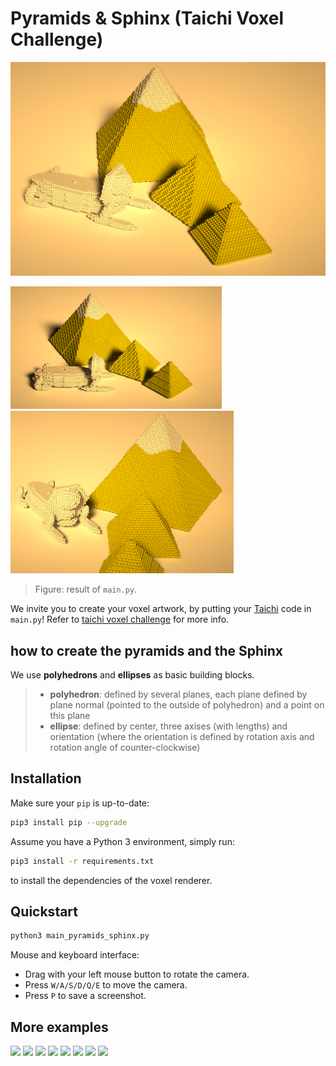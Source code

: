 # <a name="title">Pyramids & Sphinx (Taichi Voxel Challenge)</a>

<img src="README.assets/image-20220510163400401.png" alt="image-20220510163400401" style="zoom:70%;" />

<img src="README.assets/image-20220510163430279.png" alt="image-20220510163430279" style="zoom:33%;" /><img src="README.assets/image-20220510163553191.png" alt="image-20220510163553191" style="zoom:50%;" />

> Figure: result of `main.py`. 

We invite you to create your voxel artwork, by putting your [Taichi](https://github.com/taichi-dev/taichi) code in `main.py`!
Refer to [taichi voxel challenge](https://github.com/taichi-dev/community/blob/main/events/voxel-challenge/reference-zh_cn.md) for more info.
<br>

## how to create the pyramids and the Sphinx
We use **polyhedrons** and **ellipses** as basic building blocks. 
> + **polyhedron**: defined by several planes, each plane defined by plane normal (pointed to the outside of polyhedron) and a point on this plane
> + **ellipse**: defined by center, three axises (with lengths) and orientation (where the orientation is defined by rotation axis and rotation angle of counter-clockwise)

## Installation

Make sure your `pip` is up-to-date:

```bash
pip3 install pip --upgrade
```

Assume you have a Python 3 environment, simply run:

```bash
pip3 install -r requirements.txt
```

to install the dependencies of the voxel renderer.

## Quickstart

```sh
python3 main_pyramids_sphinx.py
```

Mouse and keyboard interface:

+ Drag with your left mouse button to rotate the camera.
+ Press `W/A/S/D/Q/E` to move the camera.
+ Press `P` to save a screenshot.

## More examples

<a href="https://github.com/raybobo/taichi-voxel-challenge"><img src="https://github.com/taichi-dev/public_files/blob/master/voxel-challenge/city.jpg" width="45%"></img></a>  <a href="https://github.com/victoriacity/voxel-challenge"><img src="https://github.com/taichi-dev/public_files/blob/master/voxel-challenge/city2.jpg" width="45%"></img></a> 
<a href="https://github.com/yuanming-hu/voxel-art"><img src="https://github.com/taichi-dev/public_files/blob/master/voxel-challenge/tree2.jpg" width="45%"></img></a> <a href="https://github.com/neozhaoliang/voxel-challenge"><img src="https://github.com/taichi-dev/public_files/blob/master/voxel-challenge/desktop.jpg" width="45%"></img></a> 
<a href="https://github.com/maajor/maajor-voxel-challenge"><img src="https://github.com/taichi-dev/public_files/blob/master/voxel-challenge/earring_girl.jpg" width="45%"></img></a>  <a href="https://github.com/rexwangcc/taichi-voxel-challenge"><img src="https://github.com/taichi-dev/public_files/blob/master/voxel-challenge/pika.jpg" width="45%"></img></a> 
<a href="https://github.com/houkensjtu/qbao_voxel_art"><img src="https://github.com/taichi-dev/public_files/blob/master/voxel-challenge/yinyang.jpg" width="45%"></img></a>  <a href="https://github.com/ltt1598/voxel-challenge"><img src="https://github.com/taichi-dev/public_files/blob/master/voxel-challenge/lang.jpg" width="45%"></img></a> 
